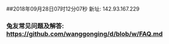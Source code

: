 ##2018年09月28日07时12分07秒 新址: 142.93.167.229
### 兔友常见问题及解答: https://github.com/wanggonging/d/blob/w/FAQ.md
